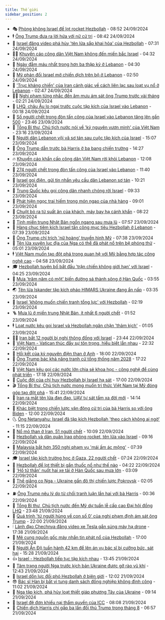 ```yaml
---
title: Thế giới
sidebar_position: 2
---
```


<!-- vnexpress-the-gioi:START -->
- 🎭 [Phòng không Israel để lọt rocket Hezbollah](https://vnexpress.net/phong-khong-israel-de-lot-rocket-hezbollah-4796495.html) - 08:52 24/09/2024
- 🕴 [Ông Trump đưa ra lời hứa với nữ cử tri](https://vnexpress.net/ong-trump-dua-ra-loi-hua-voi-nu-cu-tri-4796500.html) - 08:42 24/09/2024
- 🤭 [Israel đăng video phá hủy &#39;tên lửa sắp khai hỏa&#39; của Hezbollah](https://vnexpress.net/israel-dang-video-pha-huy-ten-lua-sap-khai-hoa-cua-hezbollah-4796382.html) - 07:31 24/09/2024
- 🧑‍💻 [Khuyến cáo công dân Việt Nam không đến miền bắc Israel](https://vnexpress.net/khuyen-cao-cong-dan-viet-nam-khong-den-mien-bac-israel-4796368.html) - 04:32 24/09/2024
- 🦏 [Ngày đẫm máu nhất trong hơn ba thập kỷ ở Lebanon](https://vnexpress.net/ngay-dam-mau-nhat-trong-hon-ba-thap-ky-o-lebanon-4796250.html) - 04:30 24/09/2024
- 🦒 [Mỹ phản đối Israel mở chiến dịch trên bộ ở Lebanon](https://vnexpress.net/my-phan-doi-israel-mo-chien-dich-tren-bo-o-lebanon-4796271.html) - 02:50 24/09/2024
- 🌈 [&#39;Trục kháng chiến&#39; của Iran cảnh giác về cách liên lạc sau loạt vụ nổ ở Lebanon](https://vnexpress.net/truc-khang-chien-cua-iran-canh-giac-ve-cach-lien-lac-sau-loat-vu-no-o-lebanon-4795799.html) - 02:47 24/09/2024
- 🧑‍🏫 [Nghi phạm từng nhắc đến âm mưu ám sát ông Trump trước vài tháng](https://vnexpress.net/nghi-pham-tung-nhac-den-am-muu-am-sat-ong-trump-truoc-vai-thang-4796240.html) - 02:21 24/09/2024
- 🐲 [LHQ, châu Âu lo ngại trước cuộc tập kích của Israel vào Lebanon](https://vnexpress.net/lhq-chau-au-lo-ngai-truoc-cuoc-tap-kich-cua-israel-vao-lebanon-4796232.html) - 00:18 24/09/2024
- 🦒 [Số người chết trong đòn tấn công của Israel vào Lebanon tăng lên gần 500](https://vnexpress.net/so-nguoi-chet-trong-don-tan-cong-cua-israel-vao-lebanon-tang-len-gan-500-4796226.html) - 23:46 23/09/2024
- 🐻 [Tổng Bí thư, Chủ tịch nước nói về &#39;kỷ nguyên vươn mình&#39; của Việt Nam](https://vnexpress.net/tong-bi-thu-chu-tich-nuoc-noi-ve-ky-nguyen-vuon-minh-cua-viet-nam-4796204.html) - 23:16 23/09/2024
- 🚀 [Người dân Lebanon vội vã sơ tán sau cuộc tập kích của Israel](https://vnexpress.net/nguoi-dan-lebanon-voi-va-so-tan-sau-cuoc-tap-kich-cua-israel-4796191.html) - 15:07 23/09/2024
- 🥰 [Ông Trump dẫn trước bà Harris ở ba bang chiến trường](https://vnexpress.net/ong-trump-dan-truoc-ba-harris-o-ba-bang-chien-truong-4796001.html) - 14:27 23/09/2024
- 🔥 [Khuyến cáo khẩn cấp công dân Việt Nam rời khỏi Lebanon](https://vnexpress.net/khuyen-cao-khan-cap-cong-dan-viet-nam-roi-khoi-lebanon-4796176.html) - 12:08 23/09/2024
- 🥳 [274 người chết trong đòn tấn công của Israel vào Lebanon](https://vnexpress.net/274-nguoi-chet-trong-don-tan-cong-cua-israel-vao-lebanon-4796164.html) - 11:40 23/09/2024
- 💼 [Israel gọi điện, gửi tin nhắn yêu cầu dân Lebanon sơ tán](https://vnexpress.net/israel-goi-dien-gui-tin-nhan-yeu-cau-dan-lebanon-so-tan-4796135.html) - 10:21 23/09/2024
- 🤡 [Trung Quốc kêu gọi công dân nhanh chóng rời Israel](https://vnexpress.net/trung-quoc-keu-goi-cong-dan-nhanh-chong-roi-israel-4796073.html) - 09:33 23/09/2024
- 🌁 [Phát hiện ngọc trai hiếm trong món ngao của nhà hàng](https://vnexpress.net/phat-hien-ngoc-trai-hiem-trong-mon-ngao-cua-nha-hang-4795929.html) - 09:01 23/09/2024
- 🤩 [Chuột bò ra từ suất ăn của khách, máy bay hạ cánh khẩn](https://vnexpress.net/chuot-bo-ra-tu-suat-an-cua-khach-may-bay-ha-canh-khan-4795926.html) - 08:22 23/09/2024
- 🎉 [Tỉnh miền trung Nhật Bản ngổn ngang sau mưa lũ](https://vnexpress.net/tinh-mien-trung-nhat-ban-ngon-ngang-sau-mua-lu-4795944.html) - 07:57 23/09/2024
- 🎉 [Hàng chục tiêm kích Israel tấn công mục tiêu Hezbollah ở Lebanon](https://vnexpress.net/hang-chuc-tiem-kich-israel-tan-cong-muc-tieu-hezbollah-o-lebanon-4796046.html) - 07:39 23/09/2024
- 🌁 [Ông Trump chỉ trích &#39;nữ hoàng&#39; truyền hình Mỹ](https://vnexpress.net/ong-trump-chi-trich-nu-hoang-truyen-hinh-my-4795900.html) - 07:38 23/09/2024
- 🌊 [Tên lửa xuyên lục địa của Nga có thể đã phát nổ trên bệ phóng thử](https://vnexpress.net/ten-lua-xuyen-luc-dia-cua-nga-co-the-da-phat-no-tren-be-phong-thu-4795904.html) - 05:01 23/09/2024
- 🕴 [Việt Nam muốn tạo đột phá trong quan hệ với Mỹ bằng hợp tác công nghệ cao](https://vnexpress.net/viet-nam-muon-tao-dot-pha-trong-quan-he-voi-my-bang-hop-tac-cong-nghe-cao-4795948.html) - 04:58 23/09/2024
- 🎓 [Hezbollah tuyên bố bắt đầu &#39;trận chiến không giới hạn&#39; với Israel](https://vnexpress.net/hezbollah-tuyen-bo-bat-dau-tran-chien-khong-gioi-han-voi-israel-4795810.html) - 04:25 23/09/2024
- 🦩 [Mưa &#39;trăm năm có một&#39; biến đường sá thành sông ở Hàn Quốc](https://vnexpress.net/mua-tram-nam-co-mot-bien-duong-sa-thanh-song-o-han-quoc-4795819.html) - 03:55 23/09/2024
- 🌏 [Tên lửa Iskander tập kích pháo HIMARS Ukraine đang ẩn nấp](https://vnexpress.net/ten-lua-iskander-tap-kich-phao-himars-ukraine-dang-an-nap-4795832.html) - 03:35 23/09/2024
- 🌋 [Israel &#39;không muốn chiến tranh tổng lực&#39; với Hezbollah](https://vnexpress.net/israel-khong-muon-chien-tranh-tong-luc-voi-hezbollah-4795803.html) - 02:19 23/09/2024
- 🪜 [Mưa lũ ở miền trung Nhật Bản, ít nhất 6 người chết](https://vnexpress.net/mua-lu-o-mien-trung-nhat-ban-it-nhat-6-nguoi-chet-4795787.html) - 01:52 23/09/2024
- 🕴 [Loạt nước kêu gọi Israel và Hezbollah ngăn chặn &#39;thảm kịch&#39;](https://vnexpress.net/loat-nuoc-keu-goi-israel-va-hezbollah-ngan-chan-tham-kich-4795775.html) - 01:05 23/09/2024
- 🧑‍🏫 [Iran bắt 12 người bị nghi thông đồng với Israel](https://vnexpress.net/iran-bat-12-nguoi-bi-nghi-thong-dong-voi-israel-4795774.html) - 23:44 22/09/2024
- 🌮 [Việt Nam - Vatican thúc đẩy sự tôn trọng, hiểu biết lẫn nhau](https://vnexpress.net/viet-nam-vatican-thuc-day-su-ton-trong-hieu-biet-lan-nhau-4795198.html) - 22:32 22/09/2024
- 🚦 [Hồi kết của kỷ nguyên điện than ở Anh](https://vnexpress.net/hoi-ket-cua-ky-nguyen-dien-than-o-anh-4794402.html) - 18:00 22/09/2024
- 💫 [Ông Trump bác khả năng tranh cử tổng thống năm 2028](https://vnexpress.net/ong-trump-bac-kha-nang-tranh-cu-tong-thong-nam-2028-4795755.html) - 17:22 22/09/2024
- 🤡 [Việt Nam kêu gọi các nước lớn chia sẻ khoa học - công nghệ để cùng phát triển](https://vnexpress.net/viet-nam-keu-goi-cac-nuoc-lon-chia-se-khoa-hoc-cong-nghe-de-cung-phat-trien-4795727.html) - 17:18 22/09/2024
- 🦣 [Cuộc đời của chỉ huy Hezbollah bị Israel hạ sát](https://vnexpress.net/cuoc-doi-cua-chi-huy-hezbollah-bi-israel-ha-sat-4795314.html) - 17:00 22/09/2024
- 🎬 [Tổng Bí thư, Chủ tịch nước mong muốn trí thức Việt Nam tại Mỹ đóng góp tạo đột phá](https://vnexpress.net/tong-bi-thu-chu-tich-nuoc-mong-muon-tri-thuc-viet-nam-tai-my-dong-gop-tao-dot-pha-4795742.html) - 15:41 22/09/2024
- 🎉 [Iran ra mắt tên lửa đạn đạo, UAV tự sát tầm xa đời mới](https://vnexpress.net/iran-ra-mat-ten-lua-dan-dao-uav-tu-sat-tam-xa-doi-moi-4795730.html) - 14:14 22/09/2024
- 🎡 [Khác biệt trong chiến lược vận động cử tri của bà Harris so với ông Biden](https://vnexpress.net/khac-biet-trong-chien-luoc-van-dong-cu-tri-cua-ba-harris-so-voi-ong-biden-4793222.html) - 12:00 22/09/2024
- 🌜 [Ông Netanyahu: Israel đã tập kích Hezbollah &#39;theo cách không ai ngờ&#39;](https://vnexpress.net/ong-netanyahu-israel-da-tap-kich-hezbollah-theo-cach-khong-ai-ngo-4795714.html) - 11:15 22/09/2024
- 🎡 [Nổ mỏ than ở Iran, 51 người chết](https://vnexpress.net/no-mo-than-o-iran-51-nguoi-chet-4795691.html) - 10:09 22/09/2024
- 🤗 [Hezbollah và dân quân Iraq phóng rocket, tên lửa vào Israel](https://vnexpress.net/hezbollah-va-dan-quan-iraq-phong-rocket-ten-lua-vao-israel-4795679.html) - 09:16 22/09/2024
- 🦩 [Malaysia bắt hơn 350 nghi phạm vụ &#39;mái ấm ác mộng&#39;](https://vnexpress.net/malaysia-bat-hon-350-nghi-pham-vu-mai-am-ac-mong-4795628.html) - 07:39 22/09/2024
- 🎓 [Israel tập kích trường học ở Gaza, 22 người chết](https://vnexpress.net/israel-tap-kich-truong-hoc-o-gaza-22-nguoi-chet-4795580.html) - 07:24 22/09/2024
- 🌁 [Hezbollah để lọt thiết bị gắn thuốc nổ như thế nào](https://vnexpress.net/hezbollah-de-lot-thiet-bi-gan-thuoc-no-nhu-the-nao-4795357.html) - 04:22 22/09/2024
- 🤩 [&#39;Hố tử thần&#39; nuốt hai xe tải ở Hàn Quốc sau mưa lớn](https://vnexpress.net/ho-tu-than-nuot-hai-xe-tai-o-han-quoc-sau-mua-lon-4795583.html) - 03:09 22/09/2024
- 👹 [Thế giằng co Nga - Ukraine gần đô thị chiến lược Pokrovsk](https://vnexpress.net/the-giang-co-nga-ukraine-gan-do-thi-chien-luoc-pokrovsk-4794492.html) - 02:05 22/09/2024
- ⛽️ [Ông Trump nêu lý do từ chối tranh luận lần hai với bà Harris](https://vnexpress.net/ong-trump-neu-ly-do-tu-choi-tranh-luan-lan-hai-voi-ba-harris-4795566.html) - 00:36 22/09/2024
- 🚀 [Tổng Bí thư, Chủ tịch nước đến Mỹ dự tuần lễ cấp cao Đại hội đồng LHQ](https://vnexpress.net/tong-bi-thu-chu-tich-nuoc-den-my-du-tuan-le-cap-cao-dai-hoi-dong-lhq-4795567.html) - 23:48 21/09/2024
- 🎡 [Quá trình &#39;từ người hùng về con số 0&#39; của nghi phạm định ám sát ông Trump](https://vnexpress.net/qua-trinh-tu-nguoi-hung-ve-con-so-0-cua-nghi-pham-dinh-am-sat-ong-trump-4794485.html) - 22:00 21/09/2024
- 🕯 [Lãnh đạo Chechnya đăng video xe Tesla gắn súng máy hạ drone](https://vnexpress.net/lanh-dao-chechnya-dang-video-xe-tesla-gan-sung-may-ha-drone-4795550.html) - 17:38 21/09/2024
- 🐻 [Mê cung nguồn gốc máy nhắn tin phát nổ của Hezbollah](https://vnexpress.net/me-cung-nguon-goc-may-nhan-tin-phat-no-cua-hezbollah-4795313.html) - 17:00 21/09/2024
- 🚦 [Người Ấn Độ tuần hành 42 km để lên án vụ bác sĩ bị cưỡng bức, sát hại](https://vnexpress.net/nguoi-an-do-tuan-hanh-42-km-de-len-an-vu-bac-si-bi-cuong-buc-sat-hai-4795528.html) - 15:28 21/09/2024
- 👍 [Israel - Hezbollah tiếp tục tập kích nhau](https://vnexpress.net/israel-hezbollah-tiep-tuc-tap-kich-nhau-4795513.html) - 13:45 21/09/2024
- 🚀 [Tâm trạng người Nga trước kịch bản Ukraine được gỡ rào vũ khí](https://vnexpress.net/tam-trang-nguoi-nga-truoc-kich-ban-ukraine-duoc-go-rao-vu-khi-4792745.html) - 12:43 21/09/2024
- 🌮 [Israel dồn lực đối phó Hezbollah ở biên giới](https://vnexpress.net/israel-don-luc-doi-pho-hezbollah-o-bien-gioi-4794884.html) - 12:02 21/09/2024
- 😎 [Bác sĩ Hàn bị bắt vì tung danh sách đồng nghiệp không đình công](https://vnexpress.net/bac-si-han-bi-bat-vi-tung-danh-sach-dong-nghiep-khong-dinh-cong-4795491.html) - 11:02 21/09/2024
- 🐲 [Nga tập kích, phá hủy loạt thiết giáp phương Tây của Ukraine](https://vnexpress.net/nga-tap-kich-pha-huy-loat-thiet-giap-phuong-tay-cua-ukraine-4795364.html) - 09:14 21/09/2024
- 💫 [Israel đệ đơn khiếu nại thẩm quyền của ICC](https://vnexpress.net/israel-de-don-khieu-nai-tham-quyen-cua-icc-4795454.html) - 08:08 21/09/2024
- 👀 [Chiến dịch Harris chi gấp ba lần đối thủ Trump trong tháng 8](https://vnexpress.net/chien-dich-harris-chi-gap-ba-lan-doi-thu-trump-trong-thang-8-4795387.html) - 06:57 21/09/2024<!-- vnexpress-the-gioi:END -->
